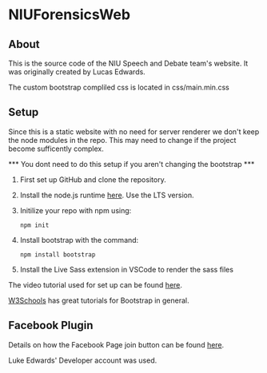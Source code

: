 # NIUForensicsWeb

## About

This is the source code of the NIU Speech and Debate team's website. It was originally created by Lucas Edwards.

The custom bootstrap compliled css is located in css/main.min.css

## Setup

Since this is a static website with no need for server renderer we don't keep the node modules in the repo. This may need to change if the project become sufficently complex.

*** You dont need to do this setup if you aren't changing the bootstrap ***

1. First set up GitHub and clone the repository.

2. Install the node.js runtime [here](https://nodejs.org/en/). Use the LTS version.

3. Initilize your repo with npm using:
    ```
    npm init
    ```

4. Install bootstrap with the command:

    ```
    npm install bootstrap
    ```

5. Install the Live Sass extension in VSCode to render the sass files 

The video tutorial used for set up can be found [here](https://youtu.be/nCX3QVl_PiI).

[W3Schools](https://www.w3schools.com/bootstrap5/) has great tutorials for Bootstrap in general.

## Facebook Plugin

Details on how the Facebook Page join button can be found [here](https://developers.facebook.com/docs/plugins/group-plugin#).

Luke Edwards' Developer account was used.
